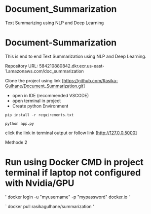 # Document_Summarization 
Text Summarizing using NLP and Deep Learning

# Document-Summarization
This is end to end Text Summarization using NLP and Deep Learning.

Repository URL: 584210880842.dkr.ecr.us-east-1.amazonaws.com/doc_summarization


Clone the project using link [https://github.com/Rasika-Gulhane/Document_Summarization.git]
* open in IDE (recommended VSCODE)
* open terminal in project
* Create python Environment

`
pip install -r requirements.txt
`

`
python app.py
`
 
click the link in terminal output
or
follow link [http://127.0.0.5000]



Methode 2


# Run using Docker CMD in project terminal if laptop not configured with Nvidia/GPU 

'
docker login -u "myusername" -p "mypassword" docker.io
'

`
docker pull rasikagulhane/summarization
'

